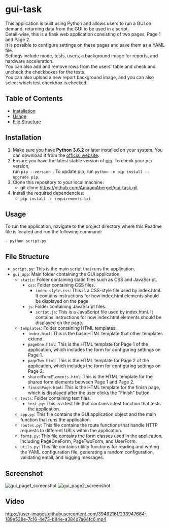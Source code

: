 # gui-task


This application is built using Python and allows users to run a GUI on demand, returning data from the GUI to be used in a script.</br>
Detail-wise, this is a flask web application consisting of two pages, Page 1 and Page 2.</br>
It is possible to configure settings on these pages and save them as a YAML file.</br>
Settings include mode, tests, users, a background image for reports, and hardware acceleration.</br>
You can also add and remove rows from the users' table and check and uncheck the checkboxes for the tests.</br>
You can also upload a new report background image, and you can also select which test checkbox is checked.

## Table of Contents

- [Installation](#installation)
- [Usage](#usage)
- [File Structure](#file-structure)


## Installation
  
1. Make sure you have **Python 3.6.2** or later installed on your system. You can download it from the [official website](https://www.python.org/downloads/).
2. Ensure you have the latest stable version of [pip](https://pypi.org/project/pip/). To check your pip version,</br> 
   run `pip --version `. To update pip, run `python -m pip install --upgrade pip`.
3. Clone this repository to your local machine:
   - git clone https://github.com/AmiramAbergel/gui-task.git
4. Install the required dependencies:
   -  `pip install -r requirements.txt`
  
  
## Usage

To run the application, navigate to the project directory where this Readme file is located and run the following command:
  
    - python script.py
  

## File Structure
- `script.py`: This is the main script that runs the application.
- `gui_app`: Main folder containing the GUI application.
  - `static`: Folder containing static files such as CSS and JavaScript.
    - `css`: Folder containing CSS files.
      - `index.style.css`:  This is a CSS-style file used by index.html. It  contains instructions for how index.html elements should be displayed on the page.
    - `js`: Folder containing JavaScript files.
      - `script.js`: This is a JavaScript file used by index.html. It contains instructions for how index.html elements should be displayed on the page.
  - `templates`: Folder containing HTML templates.
    - `index.html`: This is the base HTML template that other templates extend.
    - `pageOne.html`: This is the HTML template for Page 1 of the application, which includes the form for configuring settings on Page 1.
    - `pageTwo.html`: This is the HTML template for Page 2 of the application, which includes the form for configuring settings on Page 2.
    - `sharedFormElements.html`: This is the HTML template for the shared form elements between Page 1 and Page 2.
    - `finishPage.html`: This is the HTML template for the finish page, which is displayed after the user clicks the "Finish" button.
  - `tests`: Folder containing test files.
      - `test.py`: This is a test file that contains a test function that tests the application.
  - `app.py`: This file contains the GUI application object and the main function that runs the application.
  - `routes.py`: This file contains the route functions that handle HTTP requests to different URLs within the application.
  - `forms.py`: This file contains the form classes used in the application, including PageOneForm, PageTwoForm, and UserForm.
  - `utils.py`: This file contains utility functions for reading and writing the YAML configuration file, generating a random configuration, validating email, and logging messages.


## Screenshot

![gui_page1_screenshot](https://user-images.githubusercontent.com/39462161/233947547-8ddb9da4-85e2-4679-a7b0-693c29e2d81f.png)
![gui_page2_screenshot](https://user-images.githubusercontent.com/39462161/233947565-603a2152-8ba9-4050-97a0-b5e87c26993c.png)




## Video



https://user-images.githubusercontent.com/39462161/233947664-189e538e-7c16-4e73-b84e-a384d7a64fc6.mp4


